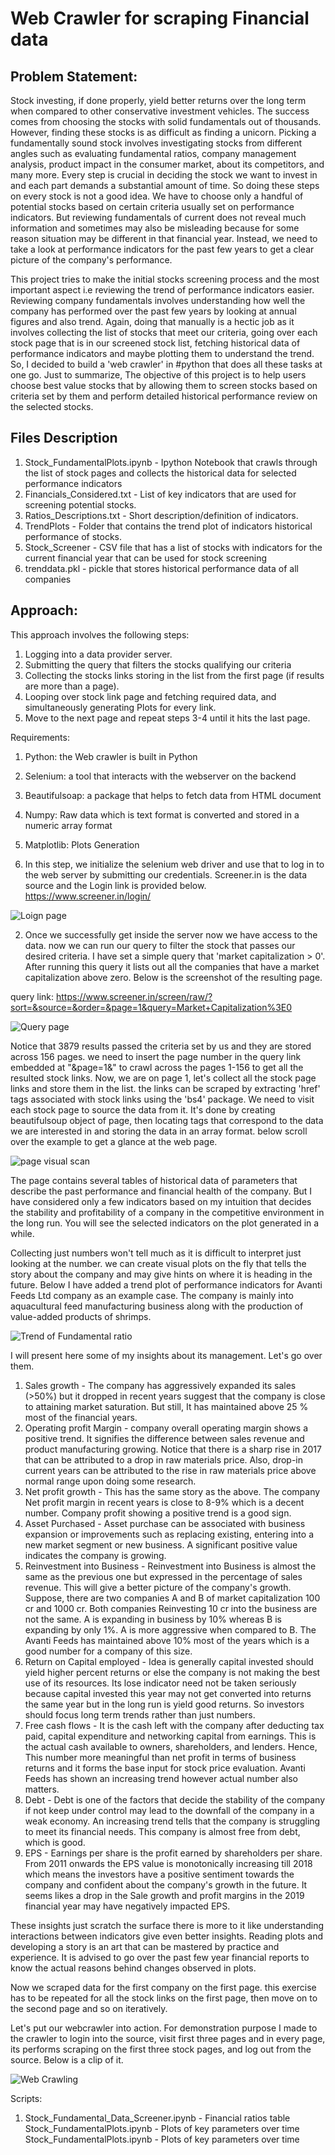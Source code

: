 # Web Crawler for scraping Financial data  



## Problem Statement:

Stock investing, if done properly, yield better returns over the long term when compared to other conservative investment vehicles. The success comes from choosing the stocks with solid fundamentals out of thousands. However, finding these stocks is as difficult as finding a unicorn. Picking a fundamentally sound stock involves investigating stocks from different angles such as evaluating fundamental ratios, company management analysis, product impact in the consumer market, about its competitors, and many more. Every step is crucial in deciding the stock we want to invest in and each part demands a substantial amount of time. So doing these steps on every stock is not a good idea. We have to choose only a handful of potential stocks based on certain criteria usually set on performance indicators. But reviewing fundamentals of current does not reveal much information and sometimes may also be misleading because for some reason situation may be different in that financial year. Instead, we need to take a look at performance indicators for the past few years to get a clear picture of the company's performance.

This project tries to make the initial stocks screening process and the most important aspect i.e reviewing the trend of performance indicators easier. Reviewing company fundamentals involves understanding how well the company has performed over the past few years by looking at annual figures and also trend. Again, doing that manually is a hectic job as it involves collecting the list of stocks that meet our criteria, going over each stock page that is in our screened stock list, fetching historical data of performance indicators and maybe plotting them to understand the trend. So, I decided to build a 'web crawler' in #python that does all these tasks at one go. Just to summarize, The objective of this project is to help users choose best value stocks that by allowing them to screen stocks based on criteria set by them and perform detailed historical performance review on the selected stocks.

## Files Description

1. Stock_FundamentalPlots.ipynb - Ipython Notebook that crawls through the list of stock pages and collects the historical data for selected performance indicators
2. Financials_Considered.txt - List of key indicators that are used for screening potential stocks.
3. Ratios_Descriptions.txt - Short description/definition of indicators.
4. TrendPlots - Folder that contains the trend plot of indicators historical performance of stocks.
5. Stock_Screener - CSV file that has a list of stocks with indicators for the current financial year that can be used for stock screening
6. trenddata.pkl - pickle that stores historical performance data of all companies

## Approach:

 This approach involves the following steps:
 1. Logging into a data provider server.
 2. Submitting the query that filters the stocks qualifying our criteria
 3. Collecting the stocks links storing in the list from the first page (if results are more than a page).
 4. Looping over stock link page and fetching required data, and simultaneously generating Plots for every link.
 5. Move to the next page and repeat steps 3-4 until it hits the last page.

Requirements:
1. Python: the Web crawler is built in Python
2. Selenium: a tool that interacts with the webserver on the backend
3. Beautifulsoap: a package that helps to fetch data from HTML document
4. Numpy: Raw data which is text format is converted and stored in a numeric array format
5. Matplotlib: Plots Generation


1. In this step, we initialize the selenium web driver and use that to log in to the web server by submitting our credentials. Screener.in is the data source and the Login link is provided below. https://www.screener.in/login/

![Loign page](ScreenShots/LoginPage.png)

2. Once we successfully get inside the server now we have access to the data. now we can run our query to filter the stock that passes our desired criteria. I have set a simple query that 'market capitalization > 0'. After running this query it lists out all the companies that have a market capitalization above zero. Below is the screenshot of the resulting page.

query link: https://www.screener.in/screen/raw/?sort=&source=&order=&page=1&query=Market+Capitalization%3E0

![Query page](ScreenShots/QueryPage.png)

Notice that 3879 results passed the criteria set by us and they are stored across 156 pages. we need to insert the page number in the query link embedded at "&page=1&" to crawl across the pages 1-156 to get all the resulted stock links. Now, we are on page 1, let's collect all the stock page links and store them in the list. the links can be scraped by extracting 'href' tags associated with stock links using the 'bs4' package. We need to visit each stock page to source the data from it. It's done by creating beautifulsoup object of page, then locating tags that correspond to the data we are interested in and storing the data in an array format. below scroll over the example to get a glance at the web page.

![page visual scan](ScreenShots/page_scan.gif)


The page contains several tables of historical data of parameters that describe the past performance and financial health of the company. But I have considered only a few indicators based on my intuition that decides the stability and profitability of a company in the competitive environment in the long run. You will see the selected indicators on the plot generated in a while.

Collecting just numbers won't tell much as it is difficult to interpret just looking at the number. we can create visual plots on the fly that tells the story about the company and may give hints on where it is heading in the future. Below I have added a trend plot of performance indicators for Avanti Feeds Ltd company as an example case. The company is mainly into aquacultural feed manufacturing business along with the production of value-added products of shrimps.

![Trend of Fundamental ratio](ScreenShots/Miscellaneous_Avanti_Feeds_Ltd.png)

I will present here some of my insights about its management. Let's go over them.

1. Sales growth - The company has aggressively expanded its sales (>50%) but it dropped in recent years suggest that the company is close to attaining market saturation. But still, It has maintained above 25 % most of the financial years.
2. Operating profit Margin - company overall operating margin shows a positive trend. It signifies the difference between sales revenue and product manufacturing growing. Notice that there is a sharp rise in 2017 that can be attributed to a drop in raw materials price. Also, drop-in current years can be attributed to the rise in raw materials price above normal range upon doing some research.
3. Net profit growth - This has the same story as the above. The company Net profit margin in recent years is close to 8-9% which is a decent number. Company profit showing a positive trend is a good sign.
4. Asset Purchased - Asset purchase can be associated with business expansion or improvements such as replacing existing, entering into a new market segment or new business. A significant positive value indicates the company is growing.
5. Reinvestment into Business - Reinvestment into Business is almost the same as the previous one but expressed in the percentage of sales revenue. This will give a better picture of the company's growth. Suppose, there are two companies A and B of market capitalization 100 cr and 1000 cr. Both companies Reinvesting 10 cr into the business are not the same. A is expanding in business by 10% whereas B is expanding by only 1%. A is more aggressive when compared to B. The Avanti Feeds has maintained above 10% most of the years which is a good number for a company of this size.
6. Return on Capital employed - Idea is generally capital invested should yield higher percent returns or else the company is not making the best use of its resources. Its lose indicator need not be taken seriously because capital invested this year may not get converted into returns the same year but in the long run is yield good returns. So investors should focus long term trends rather than just numbers.
7. Free cash flows - It is the cash left with the company after deducting tax paid, capital expenditure and networking capital from earnings. This is the actual cash available to owners, shareholders, and lenders. Hence, This number more meaningful than net profit in terms of business returns and it forms the base input for stock price evaluation. Avanti Feeds has shown an increasing trend however actual number also matters.
8. Debt - Debt is one of the factors that decide the stability of the company if not keep under control may lead to the downfall of the company in a weak economy. An increasing trend tells that the company is struggling to meet its financial needs. This company is almost free from debt, which is good.
9. EPS - Earnings per share is the profit earned by shareholders per share. From 2011 onwards the EPS value is monotonically increasing till 2018 which means the investors have a positive sentiment towards the company and confident about the company's growth in the future. It seems likes a drop in the Sale growth and profit margins in the 2019 financial year may have negatively impacted EPS.  

These insights just scratch the surface there is more to it like understanding interactions between indicators give even better insights. Reading plots and developing a story is an art that can be mastered by practice and experience. It is advised to go over the past few year financial reports to know the actual reasons behind changes observed in plots.

Now we scraped data for the first company on the first page. this exercise has to be repeated for all the stock links on the first page, then move on to the second page and so on iteratively.

Let's put our webcrawler into action. For demonstration purpose I made to the crawler to login into the source, visit first three pages and in every page, its performs scraping on the first three stock pages, and log out from the source. Below is a clip of it.

![Web Crawling](ScreenShots/WebCrawler_working.gif)








Scripts:
1. Stock_Fundamental_Data_Screener.ipynb - Financial ratios table
Stock_FundamentalPlots.ipynb - Plots of key parameters over time
Stock_FundamentalPlots.ipynb - Plots of key parameters over time
